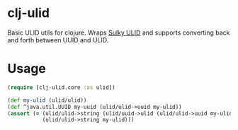 # clj-ulid

Basic ULID utils for clojure. Wraps [Sulky ULID](https://github.com/huxi/sulky/tree/master/sulky-ulid) and supports converting back and forth between UUID and ULID.

# Usage

```clojure
(require [clj-ulid.core :as ulid])

(def my-ulid (ulid/ulid))
(def ^java.util.UUID my-uuid (ulid/ulid->uuid my-ulid))
(assert (= (ulid/ulid->string (ulid/uuid->ulid (ulid/ulid->uuid my-ulid)))
           (ulid/ulid->string my-ulid)))
```

